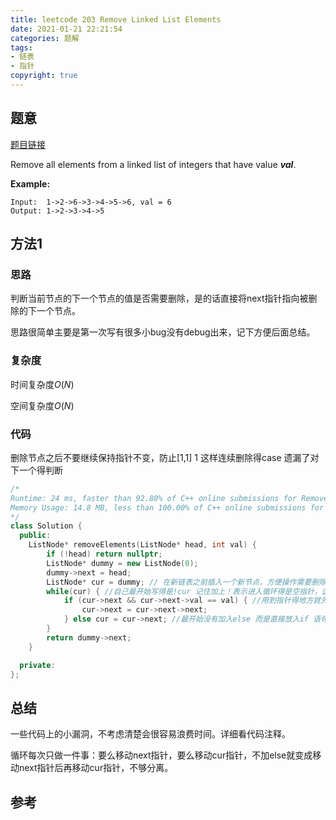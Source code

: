 ```yaml
---
title: leetcode 203 Remove Linked List Elements
date: 2021-01-21 22:21:54
categories: 题解
tags:
- 链表
- 指针
copyright: true
---
```


## 题意

[题目链接](https://leetcode.com/problems/remove-linked-list-elements/)

Remove all elements from a linked list of integers that have value ***val***.

**Example:**

```
Input:  1->2->6->3->4->5->6, val = 6
Output: 1->2->3->4->5
```

## 方法1

### 思路

判断当前节点的下一个节点的值是否需要删除，是的话直接将next指针指向被删除的下一个节点。

思路很简单主要是第一次写有很多小bug没有debug出来，记下方便后面总结。

### 复杂度

时间复杂度$O(N)$

空间复杂度$O(N)$

### 代码

删除节点之后不要继续保持指针不变，防止[1,1]  1 这样连续删除得case 遗漏了对下一个得判断

```cc
/*
Runtime: 24 ms, faster than 92.80% of C++ online submissions for Remove Linked List Elements.
Memory Usage: 14.8 MB, less than 100.00% of C++ online submissions for Remove Linked List Elements.
*/
class Solution {
  public:
    ListNode* removeElements(ListNode* head, int val) {
        if (!head) return nullptr;
        ListNode* dummy = new ListNode(0);
        dummy->next = head;
        ListNode* cur = dummy; // 在新链表之前插入一个新节点，方便操作需要删除得节点就是首节点得问题
        while(cur) { //自己最开始写得是!cur 记住加上！表示进入循环得是空指针，这里显然是需要非空指针
            if (cur->next && cur->next->val == val) { //用到指针得地方就先判断是否为非空 自己最开始没有加入cur->next 是否为空指针得判断
                cur->next = cur->next->next;
            } else cur = cur->next; //最开始没有加入else 而是直接放入if 语句后面 这样无法通过[1,1] 1这个例子
        }
        return dummy->next;
    }

  private:
};
```

## 总结

一些代码上的小漏洞，不考虑清楚会很容易浪费时间。详细看代码注释。

循环每次只做一件事：要么移动next指针，要么移动cur指针，不加else就变成移动next指针后再移动cur指针，不够分离。

## 参考
